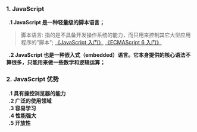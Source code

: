 ### 1. JavaScript  
  
  **&ensp;.1 JavaScript 是一种轻量级的脚本语言；**
  > 脚本语言: 指的是不具备开发操作系统的能力，而只用来控制其它大型应用程序的"脚本"; 
  <a href="https://wangdoc.com/javascript/basic/introduction.html" target="_blank">《JavaScript 入门》</a>
  <a href="http://es6.ruanyifeng.com/" target="_blank">《ECMAScript 6 入门》</a>      

  **&ensp;.2 JavaScript 也是一种嵌入式（embedded）语言。它本身提供的核心语法不算很多，只能用来做一些数学和逻辑运算；**  

### 2. JavaScript 优势 
  **&ensp;.1 具有操控浏览器的能力**   
  **&ensp;.2 广泛的使用领域**   
  **&ensp;.3 容易学习**   
  **&ensp;.4 性能强大**   
  **&ensp;.5 开放性**   